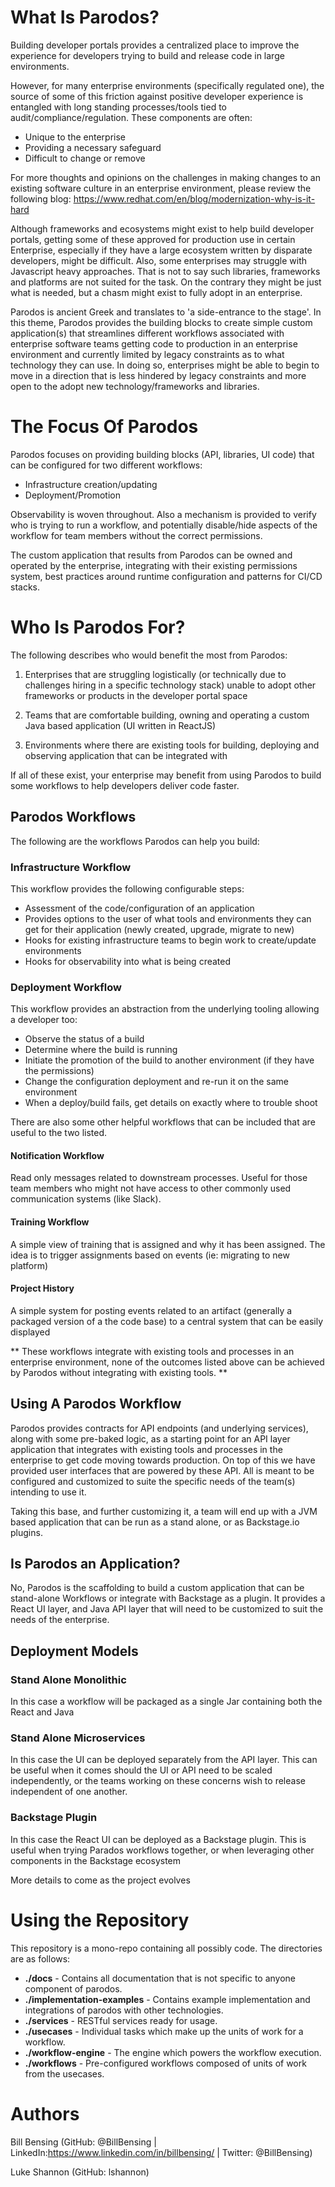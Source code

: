 # What Is Parodos?

Building developer portals provides a centralized place to improve the experience for developers trying to build and release code in large environments. 

However, for many enterprise environments (specifically regulated one), the source of some of this friction against positive developer experience is entangled with long standing processes/tools tied to audit/compliance/regulation. These components are often:

- Unique to the enterprise
- Providing a necessary safeguard
- Difficult to change or remove

For more thoughts and opinions on the challenges in making changes to an existing software culture in an enterprise environment, please review the following blog: https://www.redhat.com/en/blog/modernization-why-is-it-hard

Although frameworks and ecosystems might exist to help build developer portals, getting some of these approved for production use in certain Enterprise, especially if they have a large ecosystem written by disparate developers, might be difficult. Also, some enterprises may struggle with Javascript heavy approaches. That is not to say such libraries, frameworks and platforms are not suited for the task. On the contrary they might be just what is needed, but a chasm might exist to fully adopt in an enterprise.

Parodos is ancient Greek and translates to 'a side-entrance to the stage'. In this theme, Parodos provides the building blocks to create simple custom application(s) that streamlines different workflows associated with enterprise software teams getting code to production in an enterprise environment and currently limited by legacy constraints as to what technology they can use. In doing so, enterprises might be able to begin to move in a direction that is less hindered by legacy constraints and more open to the adopt new technology/frameworks and libraries.

# The Focus Of Parodos

Parodos focuses on providing building blocks (API, libraries, UI code) that can be configured for two different workflows:

- Infrastructure creation/updating
- Deployment/Promotion

Observability is woven throughout. Also a mechanism is provided to verify who is trying to run a workflow, and potentially disable/hide aspects of the workflow for team members without the correct permissions.

The custom application that results from Parodos can be owned and operated by the enterprise, integrating with their existing permissions system, best practices around runtime configuration and patterns for CI/CD stacks.

# Who Is Parodos For?

The following describes who would benefit the most from Parodos:

1. Enterprises that are struggling logistically (or technically due to challenges hiring in a specific technology stack) unable to adopt other frameworks or products in the developer portal space

2. Teams that are comfortable building, owning and operating a custom Java based application (UI written in ReactJS)

3. Environments where there are existing tools for building, deploying and observing application that can be integrated with

If all of these exist, your enterprise may benefit from using Parodos to build some workflows to help developers deliver code faster.

## Parodos Workflows

The following are the workflows Parodos can help you build:

### Infrastructure Workflow

This workflow provides the following configurable steps:

- Assessment of the code/configuration of an application
- Provides options to the user of what tools and environments they can get for their application (newly created, upgrade, migrate to new)
- Hooks for existing infrastructure teams to begin work to create/update environments
- Hooks for observability into what is being created

### Deployment Workflow

This workflow provides an abstraction from the underlying tooling allowing a developer too:

- Observe the status of a build
- Determine where the build is running
- Initiate the promotion of the build to another environment (if they have the permissions)
- Change the configuration deployment and re-run it on the same environment
- When a deploy/build fails, get details on exactly where to trouble shoot

There are also some other helpful workflows that can be included that are useful to the two listed.

#### Notification Workflow

Read only messages related to downstream processes. Useful for those team members who might not have access to other commonly used communication systems (like Slack).

#### Training Workflow

A simple view of training that is assigned and why it has been assigned. The idea is to trigger assignments based on events (ie: migrating to new platform)

#### Project History

A simple system for posting events related to an artifact (generally a packaged version of a the code base) to a central system that can be easily displayed

** These workflows integrate with existing tools and processes in an enterprise environment, none of the outcomes listed above can be achieved by Parodos without integrating with existing tools. **

## Using A Parodos Workflow

Parodos provides contracts for API endpoints (and underlying services), along with some pre-baked logic, as a starting point for an API layer application that integrates with existing tools and processes in the enterprise to get code moving towards production. On top of this we have provided user interfaces that are powered by these API. All is meant to be configured and customized to suite the specific needs of the team(s) intending to use it.


Taking this base, and further customizing it, a team will end up with a JVM based application that can be run as a stand alone, or as Backstage.io plugins.

## Is Parodos an Application?

No, Parodos is the scaffolding to build a custom application that can be stand-alone Workflows or integrate with Backstage as a plugin. It provides a React UI layer, and Java API layer that will need to be customized to suit the needs of the enterprise.

## Deployment Models

### Stand Alone Monolithic

In this case a workflow will be packaged as a single Jar containing both the React and Java

### Stand Alone Microservices

In this case the UI can be deployed separately from the API layer. This can be useful when it comes should the UI or API need to be scaled independently, or the teams working on these concerns wish to release independent of one another.

### Backstage Plugin

In this case the React UI can be deployed as a Backstage plugin. This is useful when trying Parados workflows together, or when leveraging other components in the Backstage ecosystem

More details to come as the project evolves

# Using the Repository

This repository is a mono-repo containing all possibly code.  The directories are as follows: 

* **./docs** - Contains all documentation that is not specific to anyone component of parodos.
* **./implementation-examples** - Contains example implementation and integrations of parodos with other technologies.
* **./services** - RESTful services ready for usage.
* **./usecases** - Individual tasks which make up the units of work for a workflow.
* **./workflow-engine** - The engine which powers the workflow execution.
* **./workflows** - Pre-configured workflows composed of units of work from the usecases.


# Authors

Bill Bensing (GitHub: @BillBensing | LinkedIn:https://www.linkedin.com/in/billbensing/ | Twitter: @BillBensing)

Luke Shannon (GitHub: lshannon)